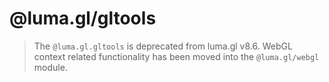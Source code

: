 # @luma.gl/gltools

> The `@luma.gl.gltools` is deprecated from luma.gl v8.6. WebGL context related functionality has been 
moved into the `@luma.gl/webgl` module.
